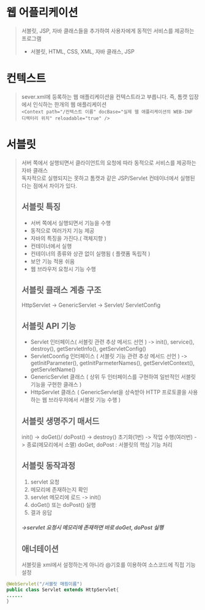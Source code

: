 # 웹 어플리케이션
> 서블릿, JSP, 자바 클래스들을 추가하여 사용자에게 동적인 서비스를 제공하는 프로그램
> * 서블릿, HTML, CSS, XML, 자바 클래스, JSP

# 컨텍스트
> sever.xml에 등록하는 웹 애플리케이션을 컨텍스트라고 부릅니다. 즉, 톰캣 입장에서 인식하는 한개의 웹 애플리케이션   
`
<Context path="/컨텍스트 이름"
           docBase="실제 웹 애플리케이션의 WEB-INF 디렉터리 위치"
           reloadable="true" />
`
# 서블릿
> 서버 쪽에서 실행되면서 클라이언트의 요청에 따라 동적으로 서비스를 제공하는 자바 클래스   
> 독자적으로 실행되지는 못하고 톰캣과 같은 JSP/Servlet 컨테이너에서 실행된다는 점에서 차이가 있다.
> ## 서블릿 특징
> * 서버 쪽에서 실행되면서 기능을 수행
> * 동적으로 여러가지 기능 제공
> * 자바의 특징을 가진다.( 객체지향 )
> * 컨테이너에서 실행
> * 컨테이너의 종류와 상관 없이 실행됨 ( 플랫폼 독립적 )
> * 보안 기능 적용 쉬움
> * 웹 브라우저 요청시 기능 수행
> ## 서블릿 클래스 계층 구조
> HttpServlet -> GenericServlet -> Servlet/ ServletConfig
> ## 서블릿 API 기능
> * Servlet 인터페이스( 서블릿 관련 추상 메서드 선언 ) -> init(), service(), destroy(), getServletInfo(), getServletConfig()
> * ServletCoonfig 인터페이스 ( 서블릿 기능 관련 추상 메서드 선언 ) -> getInitParameter(), getInitParmeterNames(), getServletContext(), getServletName()
> * GenericServlet 클래스 ( 상위 두 인터페이스를 구현하여 일반적인 서블릿 기능을 구현한 클래스 )
> * HttpServlet 클래스 ( GenericServlet을 상속받아 HTTP 프로토콜을 사용하는 웹 브라우저에서 서블릿 기능 수행 )
> ## 서블릿 생명주기 매서드
> init() -> doGet()/ doPost() -> destroy()
> 초기화(1번) -> 작업 수행(여러번) -> 종료(메모리에서 소멸)
> doGet, doPost : 서블릿의 핵심 기능 처리
> ## 서블릿 동작과정
> 1. servlet 요청
> 2. 메모리에 존재하는지 확인
> 3. servlet 메모리에 로드 -> init()
> 4. doGet() 또는 doPost() 실행
> 5. 결과 응답
> #####  ->servlet 요청시 메모리에 존재하면 바로 doGet, doPost 실행
> ## 애너테이션
> 서블릿을 xml에서 설정하는게 아니라 @기호를 이용하여 소스코드에 직접 기능 설정
```java
@WebServlet("/서블릿 매핑이름")
public class Servlet extends HttpServlet{
......
}
```

